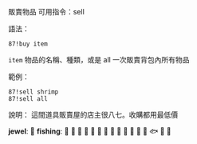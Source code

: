 販賣物品
可用指令：sell

語法：
```
87!buy item
```
`item` 物品的名稱、種類，或是 all 一次販賣背包內所有物品

範例：
```
87!sell shrimp
87!sell all
```
說明：
這間道具販賣屋的店主很八七。收購都用最低價

**jewel**: :gem:
**fishing**: :penguin: :whale: :whale2: :shark: :dolphin: :octopus: :crocodile: :crab: :duck: :turtle: :squid: :blowfish: :tropical_fish: :fish: :frog: :shrimp:
